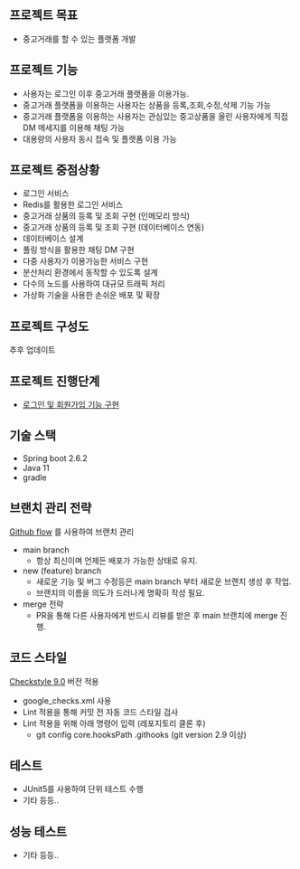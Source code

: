 ## 프로젝트 목표
* 중고거래를 할 수 있는 플랫폼 개발

## 프로젝트 기능
* 사용자는 로그인 이후 중고거래 플랫폼을 이용가능.
* 중고거래 플랫폼을 이용하는 사용자는 상품을 등록,조회,수정,삭제 기능 가능
* 중고거래 플랫폼을 이용하는 사용자는 관심있는 중고상품을 올린 사용자에게 직접 DM 메세지를 이용해 채팅 가능
* 대용량의 사용자 동시 접속 및 플랫폼 이용 가능

## 프로젝트 중점상황
* 로그인 서비스
* Redis를 활용한 로그인 서비스
* 중고거래 상품의 등록 및 조회 구현 (인메모리 방식)
* 중고거래 상품의 등록 및 조회 구현 (데이터베이스 연동)
* 데이터베이스 설계
* 풀링 방식을 활용한 채팅 DM 구현
* 다중 사용자가 이용가능한 서비스 구현
* 분산처리 환경에서 동작할 수 있도록 설계
* 다수의 노드를 사용하여 대규모 트래픽 처리
* 가상화 기술을 사용한 손쉬운 배포 및 확장


## 프로젝트 구성도

추후 업데이트

## 프로젝트 진행단계
- [로그인 및 회원가입 기능 구현](https://github.com/f-lab-edu/trade-platform/wiki/Project-features)

## 기술 스택

- Spring boot 2.6.2
- Java 11
- gradle


## 브랜치 관리 전략
[Github flow](https://docs.github.com/en/get-started/quickstart/github-flow) 를 사용하여 브랜치 관리
* main branch
  * 항상 최신이며 언제든 배포가 가능한 상태로 유지. 
* new (feature) branch
  * 새로운 기능 및 버그 수정등은 main branch 부터 새로운 브랜치 생성 후 작업.  
  * 브랜치의 이름을 의도가 드러나게 명확히 작성 필요.
* merge 전략
  * PR을 통해 다른 사용자에게 반드시 리뷰를 받은 후 main 브랜치에 merge 진행.

## 코드 스타일
[Checkstyle 9.0](https://github.com/checkstyle/checkstyle/releases/) 버전 적용

* google_checks.xml 사용
* Lint 적용을 통해 커밋 전 자동 코드 스타일 검사
* Lint 적용을 위해 아래 명령어 입력 (레포지토리 클론 후)
  * git config core.hooksPath .githooks (git version 2.9 이상)


## 테스트
* JUnit5를 사용하여 단위 테스트 수행
* 기타 등등..

## 성능 테스트
* 기타 등등..
